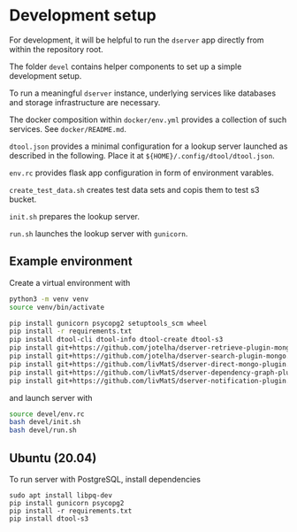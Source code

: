 # Development setup

For development, it will be helpful to run the `dserver` app directly from within the repository root.

The folder `devel` contains helper components to set up a simple development setup.

To run a meaningful `dserver` instance, underlying services like databases and storage infrastructure are necessary.

The docker composition within `docker/env.yml` provides a collection of such services. See `docker/README.md`.

`dtool.json` provides a minimal configuration for a lookup server launched as
described in the following. Place it at `${HOME}/.config/dtool/dtool.json`.

`env.rc` provides flask app configuration in form of environment varables.

`create_test_data.sh` creates test data sets and copis them to test s3 bucket.

`init.sh` prepares the lookup server.

`run.sh` launches the lookup server with `gunicorn`.

## Example environment

Create a virtual environment with

```bash
python3 -m venv venv
source venv/bin/activate

pip install gunicorn psycopg2 setuptools_scm wheel
pip install -r requirements.txt
pip install dtool-cli dtool-info dtool-create dtool-s3
pip install git+https://github.com/jotelha/dserver-retrieve-plugin-mongo.git@main
pip install git+https://github.com/jotelha/dserver-search-plugin-mongo.git@main
pip install git+https://github.com/livMatS/dserver-direct-mongo-plugin.git@main
pip install git+https://github.com/livMatS/dserver-dependency-graph-plugin.git@main
pip install git+https://github.com/livMatS/dserver-notification-plugin.git@main
```

and launch server with

```bash
source devel/env.rc
bash devel/init.sh
bash devel/run.sh
```

## Ubuntu (20.04)

To run server with PostgreSQL, install dependencies 

```
sudo apt install libpq-dev
pip install gunicorn psycopg2
pip install -r requirements.txt 
pip install dtool-s3
```
